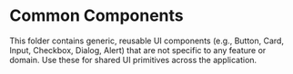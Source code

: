 # Common Components

This folder contains generic, reusable UI components (e.g., Button, Card, Input, Checkbox, Dialog, Alert) that are not specific to any feature or domain. Use these for shared UI primitives across the application.
